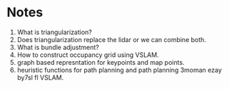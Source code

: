# Notes
1. What is triangularization? 
2. Does triangularization replace the lidar or we can combine both.
3. What is bundle adjustment? 
4. How to construct occupancy grid using VSLAM.
5. graph based represntation for keypoints and map points. 
6. heuristic functions for path planning and path planning 3moman ezay by7sl fl VSLAM.